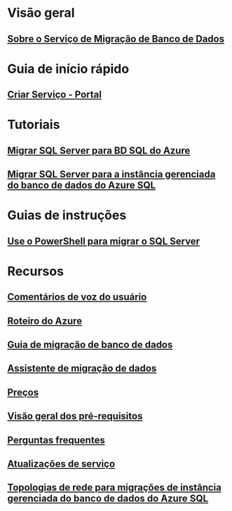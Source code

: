 # Visão geral
## [Sobre o Serviço de Migração de Banco de Dados](dms-overview.md)

# Guia de início rápido
## [Criar Serviço - Portal](quickstart-create-data-migration-service-portal.md)

# Tutoriais
## [Migrar SQL Server para BD SQL do Azure](tutorial-sql-server-to-azure-sql.md)
## [Migrar SQL Server para a instância gerenciada do banco de dados do Azure SQL](tutorial-sql-server-to-managed-instance.md)

# Guias de instruções
## [Use o PowerShell para migrar o SQL Server](howto-sql-server-to-azure-sql-powershell.md)

# Recursos
## [Comentários de voz do usuário](https://feedback.azure.com/forums/906100-azure-database-migration-service)
## [Roteiro do Azure](https://azure.microsoft.com/roadmap/)
## [Guia de migração de banco de dados](https://aka.ms/datamigration)
## [Assistente de migração de dados](https://aka.ms/dma)
## [Preços](https://aka.ms/dms-pricing)
## [Visão geral dos pré-requisitos](pre-reqs.md)
## [Perguntas frequentes](faq.md)
## [Atualizações de serviço](https://azure.microsoft.com/updates/?product=database-migration)
## [Topologias de rede para migrações de instância gerenciada do banco de dados do Azure SQL](resource-network-topologies.md)
